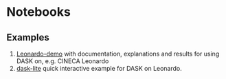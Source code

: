 # Notebooks

## Examples
1. [Leonardo-demo](Leonardo-demo.ipynb) with documentation, explanations and results for using DASK on, e.g. CINECA Leonardo 
2. [dask-lite](dask-lite.ipynb) quick interactive example for DASK on Leonardo.
